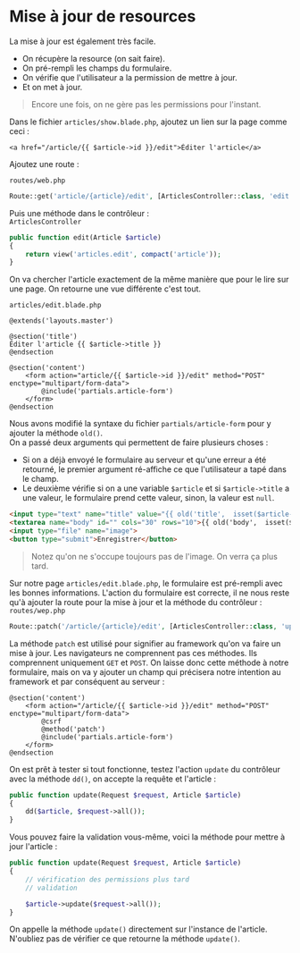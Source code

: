# Mise à jour de resources
La mise à jour est également très facile.
- On récupère la resource (on sait faire).
- On pré-rempli les champs du formulaire.
- On vérifie que l'utilisateur a la permission de mettre à jour.
- Et on met à jour.

> Encore une fois, on ne gère pas les permissions pour l'instant.

Dans le fichier `articles/show.blade.php`, ajoutez un lien sur la page comme ceci :
```blade
<a href="/article/{{ $article->id }}/edit">Éditer l'article</a>
```
Ajoutez une route :

`routes/web.php`
```php
Route::get('article/{article}/edit', [ArticlesController::class, 'edit']);
```

Puis une méthode dans le contrôleur :  
`ArticlesController`
```php
public function edit(Article $article)
{
    return view('articles.edit', compact('article'));
}
```
On va chercher l'article exactement de la même manière que pour le lire sur une page. On retourne une vue différente c'est tout.

`articles/edit.blade.php`
```blade
@extends('layouts.master')

@section('title')
Éditer l'article {{ $article->title }}
@endsection

@section('content')
    <form action="article/{{ $article->id }}/edit" method="POST" enctype="multipart/form-data">
        @include('partials.article-form')
    </form>
@endsection
```

Nous avons modifié la syntaxe du fichier `partials/article-form` pour y ajouter la méthode `old()`.  
On a passé deux arguments qui permettent de faire plusieurs choses :
- Si on a déjà envoyé le formulaire au serveur et qu'une erreur a été retourné, le premier argument ré-affiche ce que l'utilisateur a tapé dans le champ.
- Le deuxième vérifie si on a une variable `$article` et si `$article->title` a une valeur, le formulaire prend cette valeur, sinon, la valeur est `null`.
```html
<input type="text" name="title" value="{{ old('title',  isset($article->title) ? $article->title : null) }}">
<textarea name="body" id="" cols="30" rows="10">{{ old('body',  isset($article->body) ? $article->body : null) }}</textarea>
<input type="file" name="image">
<button type="submit">Enregistrer</button>
```
> Notez qu'on ne s'occupe toujours pas de l'image. On verra ça plus tard.

Sur notre page `articles/edit.blade.php`, le formulaire est pré-rempli avec les bonnes informations.
L'action du formulaire est correcte, il ne nous reste qu'à ajouter la route pour la mise à jour et la méthode du contrôleur :  
`routes/wep.php`
```php
Route::patch('/article/{article}/edit', [ArticlesController::class, 'update']);
```
La méthode `patch` est utilisé pour signifier au framework qu'on va faire un mise à jour.
Les navigateurs ne comprennent pas ces méthodes. Ils comprennent uniquement `GET` et `POST`. On laisse donc cette méthode à notre formulaire, mais on va y ajouter un champ qui précisera notre intention au framework et par conséquent au serveur :  
```blade
@section('content')
    <form action="/article/{{ $article->id }}/edit" method="POST" enctype="multipart/form-data">
        @csrf
        @method('patch')
        @include('partials.article-form')
    </form>
@endsection
```
On est prêt à tester si tout fonctionne, testez l'action `update` du contrôleur avec la méthode `dd()`, on accepte la requête et l'article :  
```php
public function update(Request $request, Article $article)
{
    dd($article, $request->all());
}
```
Vous pouvez faire la validation vous-même, voici la méthode pour mettre à jour l'article :
```php
public function update(Request $request, Article $article)
{
    // vérification des permissions plus tard
    // validation

    $article->update($request->all());
}
```
On appelle la méthode `update()` directement sur l'instance de l'article.
N'oubliez pas de vérifier ce que retourne la méthode `update()`.
